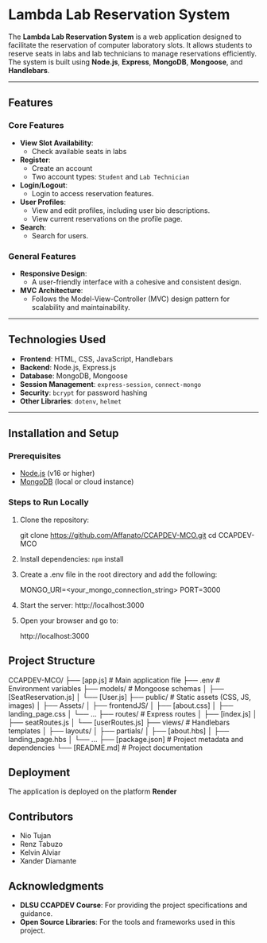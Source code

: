 # Lambda Lab Reservation System

The **Lambda Lab Reservation System** is a web application designed to facilitate the reservation of computer laboratory slots. It allows students to reserve seats in labs and lab technicians to manage reservations efficiently. The system is built using **Node.js**, **Express**, **MongoDB**, **Mongoose**, and **Handlebars**.

---

## Features

### Core Features
- **View Slot Availability**: 
    - Check available seats in labs 
- **Register**: 
    - Create an account 
    - Two account types: `Student` and `Lab Technician` 
- **Login/Logout**: 
    - Login to access reservation features.
- **User Profiles**: 
    - View and edit profiles, including user bio descriptions.
    - View current reservations on the profile page.
- **Search**: 
    - Search for users.

### General Features
- **Responsive Design**: 
    - A user-friendly interface with a cohesive and consistent design.
- **MVC Architecture**: 
    - Follows the Model-View-Controller (MVC) design pattern for scalability and maintainability.

---

## Technologies Used

- **Frontend**: HTML, CSS, JavaScript, Handlebars
- **Backend**: Node.js, Express.js
- **Database**: MongoDB, Mongoose
- **Session Management**: `express-session`, `connect-mongo`
- **Security**: `bcrypt` for password hashing
- **Other Libraries**: `dotenv`, `helmet`

---

## Installation and Setup

### Prerequisites
- [Node.js](https://nodejs.org/) (v16 or higher)
- [MongoDB](https://www.mongodb.com/) (local or cloud instance)

### Steps to Run Locally

1. Clone the repository:

    git clone https://github.com/Affanato/CCAPDEV-MCO.git
    cd CCAPDEV-MCO

2. Install dependencies:
    `npm` install

3. Create a .env file in the root directory and add the following:

    MONGO_URI=<your_mongo_connection_string>
    PORT=3000

4. Start the server: 
    http://localhost:3000

5. Open your browser and go to:

    http://localhost:3000

## Project Structure 

CCAPDEV-MCO/
├── [app.js]                # Main application file
├── .env                    # Environment variables
├── models/                 # Mongoose schemas
│   ├── [SeatReservation.js]
│   └── [User.js]
├── public/                 # Static assets (CSS, JS, images)
│   ├── Assets/
│   ├── frontendJS/
│   ├── [about.css]
│   ├── landing_page.css
│   └── ...
├── routes/                 # Express routes
│   ├── [index.js]
│   ├── seatRoutes.js
│   └── [userRoutes.js]
├── views/                  # Handlebars templates
│   ├── layouts/
│   ├── partials/
│   ├── [about.hbs]
│   ├── landing_page.hbs
│   └── ...
├── [package.json]          # Project metadata and dependencies
└── [README.md]             # Project documentation


## Deployment 

The application is deployed on the platform **Render**

## Contributors

- Nio Tujan
- Renz Tabuzo
- Kelvin Alviar
- Xander Diamante

## Acknowledgments

- **DLSU CCAPDEV Course**: For providing the project specifications and guidance.
- **Open Source Libraries**: For the tools and frameworks used in this project.
